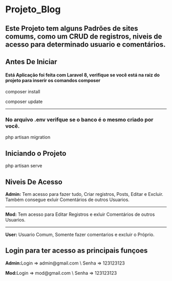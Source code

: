 # Projeto_Blog
<div>
    <h2>Este Projeto tem alguns Padrões de sites comums, como um CRUD de registros, niveis de acesso para determinado usuario e comentários.<h2>
</div>
<div>
    <h2>Antes De Iniciar</h2>
    <h4>Está Aplicação foi feita com Laravel 8, verifique se você está na raiz do projeto para inserir os comandos composer</h4>
    <p>composer install</p>
    <p>composer update</p>
<hr>
    <h3>No arquivo .env verifque se o banco é o mesmo criado por você.</h3>
    <p>php artisan migration<p>
</div>

<div>
    <h2>Iniciando o Projeto</h2>
    <p>php artisan serve</p>
</div>

<div>
    <h2>Niveis De Acesso</h2>
    <p><strong>Admin:</strong> Tem acesso para fazer tudo, Criar registros, Posts, Editar e Excluir. Também consegue exluir Comentários de outros Usuarios.</p>
<hr>
    <p><strong>Mod:</strong> Tem acesso para Editar Registros e exluir Comentários de outros Usuarios.</p>
<hr>
    <p><strong>User:</strong> Usuario Comum, Somente fazer comentarios e excluir o Próprio.</p>
</div>
<div>
    <h2>Login para ter acesso as principais funçoes</h2>
    <p><strong>Admin:</strong>Login => admin@gmail.com \ Senha => 123123123</p>
    <p><strong>Mod:</strong>Login => mod@gmail.com \ Senha => 123123123</p>
</div>

